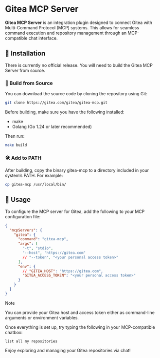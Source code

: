 # Gitea MCP Server

**Gitea MCP Server** is an integration plugin designed to connect Gitea with Multi-Command Protocol (MCP) systems. This allows for seamless command execution and repository management through an MCP-compatible chat interface.

## 🚧 Installation

There is currently no official release. You will need to build the Gitea MCP Server from source.

### 🔧 Build from Source

You can download the source code by cloning the repository using Git:

```bash
git clone https://gitea.com/gitea/gitea-mcp.git
```

Before building, make sure you have the following installed:

- make
- Golang (Go 1.24 or later recommended)

Then run:

```bash
make build
```

### 🛠️ Add to PATH

After building, copy the binary gitea-mcp to a directory included in your system’s PATH. For example:

```bash
cp gitea-mcp /usr/local/bin/
```

## 🚀 Usage

To configure the MCP server for Gitea, add the following to your MCP configuration file:

```json
{
  "mcpServers": {
    "gitea": {
      "command": "gitea-mcp",
      "args": [
        "-t", "stdio",
        "--host", "https://gitea.com"
        // "--token", "<your personal access token>"
      ],
      "env": {
        // "GITEA_HOST": "https://gitea.com",
        "GITEA_ACCESS_TOKEN": "<your personal access token>"
      }
    }
  }
}
```

> [!NOTE]
> You can provide your Gitea host and access token either as command-line arguments or environment variables.

Once everything is set up, try typing the following in your MCP-compatible chatbox:

```text
list all my repositories
```

Enjoy exploring and managing your Gitea repositories via chat!